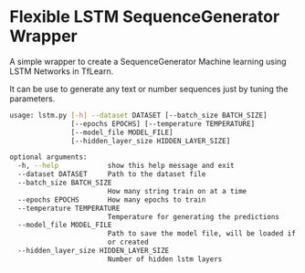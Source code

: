 # Flexible LSTM SequenceGenerator Wrapper

A simple wrapper to create a SequenceGenerator Machine learning using LSTM Networks in TfLearn.

It can be use to generate any text or number sequences just by tuning the parameters.

```bash
usage: lstm.py [-h] --dataset DATASET [--batch_size BATCH_SIZE]
               [--epochs EPOCHS] [--temperature TEMPERATURE]
               [--model_file MODEL_FILE]
               [--hidden_layer_size HIDDEN_LAYER_SIZE]

optional arguments:
  -h, --help            show this help message and exit
  --dataset DATASET     Path to the dataset file
  --batch_size BATCH_SIZE
                        How many string train on at a time
  --epochs EPOCHS       How many epochs to train
  --temperature TEMPERATURE
                        Temperature for generating the predictions
  --model_file MODEL_FILE
                        Path to save the model file, will be loaded if present
                        or created
  --hidden_layer_size HIDDEN_LAYER_SIZE
                        Number of hidden lstm layers
```
